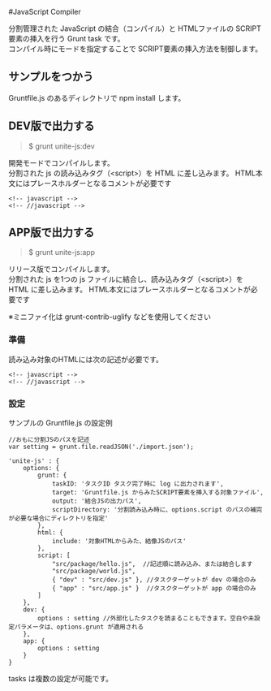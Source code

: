 #JavaScript Compiler


分割管理された JavaScript の結合（コンパイル）と HTMLファイルの SCRIPT要素の挿入を行う Grunt task です。  
コンパイル時にモードを指定することで SCRIPT要素の挿入方法を制御します。

## サンプルをつかう

Gruntfile.js のあるディレクトリで npm install します。

## DEV版で出力する

>$ grunt unite-js:dev

開発モードでコンパイルします。  
分割された js の読み込みタグ（&lt;script&gt;）を HTML に差し込みます。
HTML本文にはプレースホルダーとなるコメントが必要です

    <!-- javascript -->
    <!-- //javascript -->


## APP版で出力する

>$ grunt unite-js:app

リリース版でコンパイルします。  
分割された js を1つの js ファイルに結合し、読み込みタグ（&lt;script&gt;）を HTML に差し込みます。
HTML本文にはプレースホルダーとなるコメントが必要です

※ミニファイ化は grunt-contrib-uglify などを使用してください

### 準備

読み込み対象のHTMLには次の記述が必要です。

    <!-- javascript -->
    <!-- //javascript -->

### 設定

サンプルの Gruntfile.js の設定例

	//おもに分割JSのパスを記述
	var setting = grunt.file.readJSON('./import.json');

    'unite-js' : {
        options: {
            grunt: {
                taskID: 'タスクID タスク完了時に log に出力されます',
                target: 'Gruntfile.js からみたSCRIPT要素を挿入する対象ファイル',
                output: '結合JSの出力パス',
                scriptDirectory: '分割読み込み時に、options.script のパスの補完が必要な場合にディレクトリを指定'
            },
            html: {
                include: '対象HTMLからみた、結像JSのパス'
            },
            script: [
                "src/package/hello.js",  //記述順に読み込み、または結合します	
                "src/package/world.js",
                { "dev" : "src/dev.js" }, //タスクターゲットが dev の場合のみ
                { "app" : "src/app.js" }  //タスクターゲットが app の場合のみ
            ]
        },
        dev: {
            options : setting //外部化したタスクを読まることもできます。空白や未設定パラメータは、options.grunt が適用される
        },
        app: {
            options : setting
      	}
    }

tasks は複数の設定が可能です。



